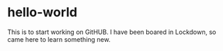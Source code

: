 # hello-world
This is to start working on GitHUB.
I have been boared in Lockdown, so came here to learn something new.
